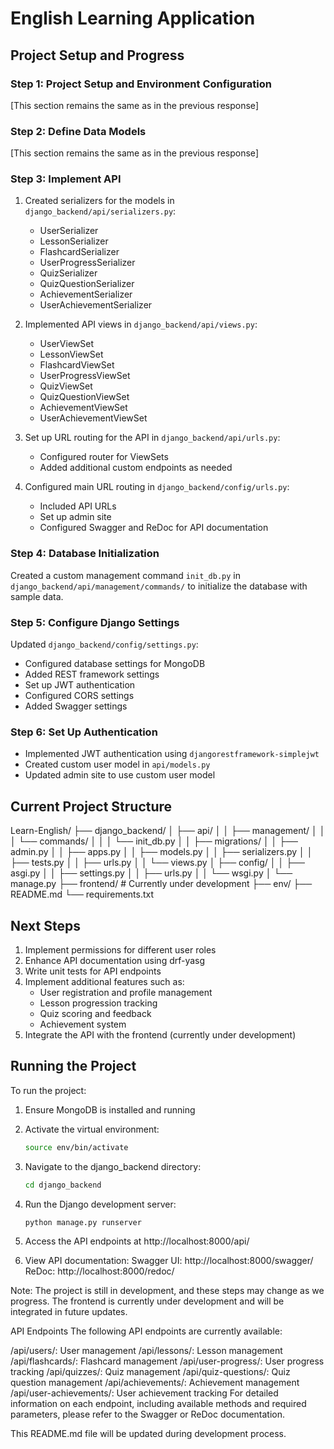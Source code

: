 # English Learning Application

## Project Setup and Progress

### Step 1: Project Setup and Environment Configuration

[This section remains the same as in the previous response]

### Step 2: Define Data Models

[This section remains the same as in the previous response]

### Step 3: Implement API

1. Created serializers for the models in `django_backend/api/serializers.py`:
   - UserSerializer
   - LessonSerializer
   - FlashcardSerializer
   - UserProgressSerializer
   - QuizSerializer
   - QuizQuestionSerializer
   - AchievementSerializer
   - UserAchievementSerializer

2. Implemented API views in `django_backend/api/views.py`:
   - UserViewSet
   - LessonViewSet
   - FlashcardViewSet
   - UserProgressViewSet
   - QuizViewSet
   - QuizQuestionViewSet
   - AchievementViewSet
   - UserAchievementViewSet

3. Set up URL routing for the API in `django_backend/api/urls.py`:
   - Configured router for ViewSets
   - Added additional custom endpoints as needed

4. Configured main URL routing in `django_backend/config/urls.py`:
   - Included API URLs
   - Set up admin site
   - Configured Swagger and ReDoc for API documentation

### Step 4: Database Initialization

Created a custom management command `init_db.py` in `django_backend/api/management/commands/` to initialize the database with sample data.

### Step 5: Configure Django Settings

Updated `django_backend/config/settings.py`:
- Configured database settings for MongoDB
- Added REST framework settings
- Set up JWT authentication
- Configured CORS settings
- Added Swagger settings

### Step 6: Set Up Authentication

- Implemented JWT authentication using `djangorestframework-simplejwt`
- Created custom user model in `api/models.py`
- Updated admin site to use custom user model

## Current Project Structure

Learn-English/
├── django_backend/
│ ├── api/
│ │ ├── management/
│ │ │ └── commands/
│ │ │ └── init_db.py
│ │ ├── migrations/
│ │ ├── admin.py
│ │ ├── apps.py
│ │ ├── models.py
│ │ ├── serializers.py
│ │ ├── tests.py
│ │ ├── urls.py
│ │ └── views.py
│ ├── config/
│ │ ├── asgi.py
│ │ ├── settings.py
│ │ ├── urls.py
│ │ └── wsgi.py
│ └── manage.py
├── frontend/ # Currently under development
├── env/
├── README.md
└── requirements.txt

## Next Steps

1. Implement permissions for different user roles
2. Enhance API documentation using drf-yasg
3. Write unit tests for API endpoints
4. Implement additional features such as:
   - User registration and profile management
   - Lesson progression tracking
   - Quiz scoring and feedback
   - Achievement system
5. Integrate the API with the frontend (currently under development)

## Running the Project

To run the project:

1. Ensure MongoDB is installed and running
2. Activate the virtual environment:
   ```bash
   source env/bin/activate

3. Navigate to the django_backend directory:
   ```bash
   cd django_backend

4. Run the Django development server:
   ```bash
   python manage.py runserver

5.  Access the API endpoints at http://localhost:8000/api/

6. View API documentation:
Swagger UI: http://localhost:8000/swagger/
ReDoc: http://localhost:8000/redoc/

Note: The project is still in development, and these steps may change as we progress. The frontend is currently under development and will be integrated in future updates.

API Endpoints
The following API endpoints are currently available:

/api/users/: User management
/api/lessons/: Lesson management
/api/flashcards/: Flashcard management
/api/user-progress/: User progress tracking
/api/quizzes/: Quiz management
/api/quiz-questions/: Quiz question management
/api/achievements/: Achievement management
/api/user-achievements/: User achievement tracking
For detailed information on each endpoint, including available methods and required parameters, please refer to the Swagger or ReDoc documentation.

This README.md file will be updated during development process.
